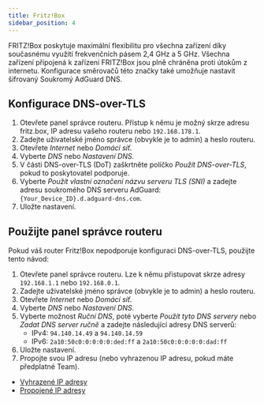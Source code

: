 ```yaml
---
title: Fritz!Box
sidebar_position: 4
---
```


FRITZ!Box poskytuje maximální flexibilitu pro všechna zařízení díky současnému využití frekvenčních pásem 2,4 GHz a 5 GHz. Všechna zařízení připojená k zařízení FRITZ!Box jsou plně chráněna proti útokům z internetu. Konfigurace směrovačů této značky také umožňuje nastavit šifrovaný Soukromý AdGuard DNS.

## Konfigurace DNS-over-TLS

1. Otevřete panel správce routeru. Přístup k němu je možný skrze adresu fritz.box, IP adresu vašeho routeru nebo `192.168.178.1`.
2. Zadejte uživatelské jméno správce (obvykle je to admin) a heslo routeru.
3. Otevřete _Internet_ nebo _Domácí síť_.
4. Vyberte _DNS_ nebo _Nastavení DNS_.
5. V části DNS-over-TLS (DoT) zaškrtněte políčko _Použít DNS-over-TLS_, pokud to poskytovatel podporuje.
6. Vyberte _Použít vlastní označení názvu serveru TLS (SNI)_ a zadejte adresu soukromého DNS serveru AdGuard: `{Your_Device_ID}.d.adguard-dns.com`.
7. Uložte nastavení.

## Použijte panel správce routeru

Pokud váš router Fritz!Box nepodporuje konfiguraci DNS-over-TLS, použijte tento návod:

1. Otevřete panel správce routeru. Lze k němu přistupovat skrze adresy `192.168.1.1` nebo `192.168.0.1`.
2. Zadejte uživatelské jméno správce (obvykle je to admin) a heslo routeru.
3. Otevřete _Internet_ nebo _Domácí síť_.
4. Vyberte _DNS_ nebo _Nastavení DNS_.
5. Vyberte možnost _Ruční DNS_, poté vyberte _Použít tyto DNS servery_ nebo _Zadat DNS server ručně_ a zadejte následující adresy DNS serverů:
    - IPv4: `94.140.14.49` a `94.140.14.59`
    - IPv6: `2a10:50c0:0:0:0:0:ded:ff` a `2a10:50c0:0:0:0:0:dad:ff`
6. Uložte nastavení.
7. Propojte svou IP adresu (nebo vyhrazenou IP adresu, pokud máte předplatné Team).

 - [Vyhrazené IP adresy](/private-dns/connect-devices/other-options/dedicated-ip.md)
 - [Propojené IP adresy](/private-dns/connect-devices/other-options/linked-ip.md)
